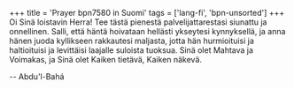 +++
title = 'Prayer bpn7580 in Suomi'
tags = ['lang-fi', 'bpn-unsorted']
+++
Oi Sinä loistavin Herra! Tee tästä pienestä palvelijattarestasi siunattu ja onnellinen. Salli, että häntä hoivataan hellästi ykseytesi kynnyksellä, ja anna hänen juoda kyllikseen rakkautesi maljasta, jotta hän hurmioituisi ja haltioituisi ja levittäisi laajalle suloista tuoksua. Sinä olet  Mahtava ja Voimakas, ja Sinä olet Kaiken tietävä, Kaiken näkevä.

-- Abdu'l-Bahá
